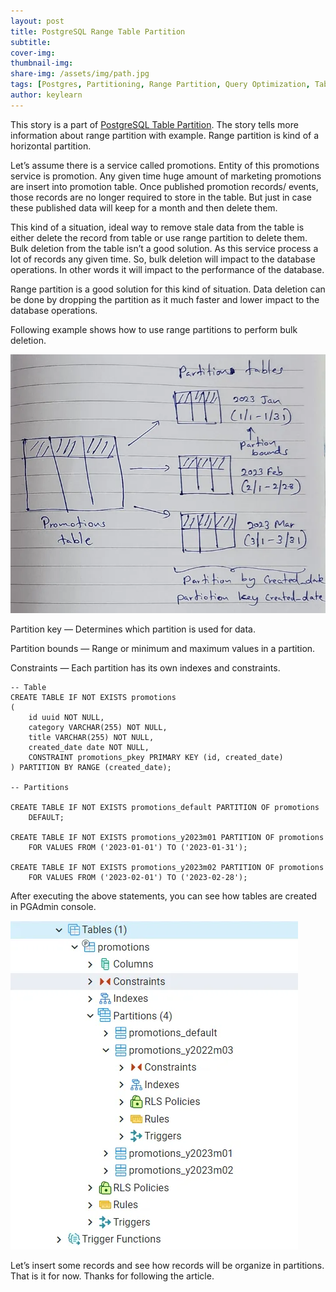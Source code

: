 ```yaml
---
layout: post
title: PostgreSQL Range Table Partition
subtitle: 
cover-img:
thumbnail-img: 
share-img: /assets/img/path.jpg
tags: [Postgres, Partitioning, Range Partition, Query Optimization, Table Partitioning]
author: keylearn
---
```


This story is a part of [PostgreSQL Table Partition](https://lahirumw.github.io/2025-02-09-postgresql-table-partition/). The story tells more information about range partition with example. Range partition is kind of a horizontal partition.

Let’s assume there is a service called promotions. Entity of this promotions service is promotion. Any given time huge amount of marketing promotions are insert into promotion table. Once published promotion records/ events, those records are no longer required to store in the table. But just in case these published data will keep for a month and then delete them.

This kind of a situation, ideal way to remove stale data from the table is either delete the record from table or use range partition to delete them.
Bulk deletion from the table isn’t a good solution. As this service process a lot of records any given time. So, bulk deletion will impact to the database operations. In other words it will impact to the performance of the database.

Range partition is a good solution for this kind of situation. Data deletion can be done by dropping the partition as it much faster and lower impact to the database operations.

Following example shows how to use range partitions to perform bulk deletion.

![Crepe](/assets/img/postgresql-2.webp)

Partition key — Determines which partition is used for data.

Partition bounds — Range or minimum and maximum values in a partition.

Constraints — Each partition has its own indexes and constraints.

~~~
-- Table
CREATE TABLE IF NOT EXISTS promotions
(
    id uuid NOT NULL,
    category VARCHAR(255) NOT NULL,
    title VARCHAR(255) NOT NULL,
    created_date date NOT NULL,
    CONSTRAINT promotions_pkey PRIMARY KEY (id, created_date)
) PARTITION BY RANGE (created_date);

-- Partitions

CREATE TABLE IF NOT EXISTS promotions_default PARTITION OF promotions
    DEFAULT;

CREATE TABLE IF NOT EXISTS promotions_y2023m01 PARTITION OF promotions
    FOR VALUES FROM ('2023-01-01') TO ('2023-01-31');

CREATE TABLE IF NOT EXISTS promotions_y2023m02 PARTITION OF promotions
    FOR VALUES FROM ('2023-02-01') TO ('2023-02-28');
~~~

After executing the above statements, you can see how tables are created in PGAdmin console.

![Crepe](/assets/img/postgresql-3.webp)

Let’s insert some records and see how records will be organize in partitions.
That is it for now. Thanks for following the article.